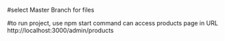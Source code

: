 #select Master Branch for files

#to run project, use npm start command 
can access products page in URL http://localhost:3000/admin/products
